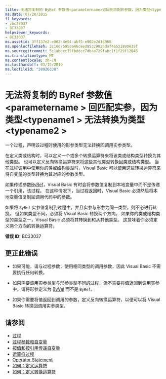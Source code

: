 ```yaml
---
title: 无法将复制的 ByRef 参数值<parametername>返回到匹配的参数，因为类型<typename1>不能转换为类型<typename2>
ms.date: 07/20/2015
f1_keywords:
- vbc33037
- BC33037
helpviewer_keywords:
- BC33037
ms.assetid: 3ff137e2-e062-4e54-abf5-e902e2d18968
ms.openlocfilehash: 2c16675958a46ceed85329826daf4a531890e39f
ms.sourcegitcommit: 5c1abeec15fbddcc7dbaa729fabc1f1f29f12045
ms.translationtype: MT
ms.contentlocale: zh-CN
ms.lasthandoff: 03/15/2019
ms.locfileid: "58026338"
---
```

# <a name="cannot-copy-the-value-of-byref-parameter-parametername-back-to-the-matching-argument-because-type-typename1-cannot-be-converted-to-type-typename2"></a>无法将复制的 ByRef 参数值\<parametername > 回匹配实参，因为类型\<typename1 > 无法转换为类型\<typename2 >
一个过程，声明该过程时使用的形参类型无法转换回调用实参类型。  
  
 在定义类或结构时，可以定义一个或多个转换运算符来将该类或结构类型转换为其他类型。 也可以定义反向转换运算符来将这些其他类型转换回类或结构类型。 当在过程调用中使用你的类或结构类型时，Visual Basic 可以使用这些转换运算符来将自变量的类型转换为其对应的参数类型。  
  
 如果传递参数[ByRef](../../visual-basic/language-reference/modifiers/byref.md)，Visual Basic 有时会将参数值复制到本地变量中而不是传递一个引用，该过程。 在这种情况下，当过程返回时，Visual Basic 必须然后将本地变量值复制回调用代码中的参数。  
  
 如果将 `ByRef` 实参值复制到过程中，并且实参与形参为同一类型，则不必进行转换。 但如果类型不同，必须将 Visual Basic 转换两个方向。 如果你的类或结构类型的类型之一，Visual Basic 必须将其转换到和从其他类型。 这意味着你必须定义两个方向的转换运算符。  
  
 **错误 ID:** BC33037  
  
## <a name="to-correct-this-error"></a>更正此错误  
  
-   如果可能，请与过程参数，使用相同类型的调用参数，因此 Visual Basic 不需要执行任何转换。  
  
-   如果需要调用实参类型与形参类型不同的过程，但不需要将值返回到调用实参中，请将形参定义为 [ByVal](../../visual-basic/language-reference/modifiers/byval.md) 而不是 `ByRef`。  
  
-   如果你需要将值返回到调用的参数，定义反向转换运算符，以便可以将 Visual Basic 转换回调用实参类型。  
  
## <a name="see-also"></a>请参阅

- [过程](../../visual-basic/programming-guide/language-features/procedures/index.md)
- [过程参数和自变量](../../visual-basic/programming-guide/language-features/procedures/procedure-parameters-and-arguments.md)
- [按值和按引用传递自变量](../../visual-basic/programming-guide/language-features/procedures/passing-arguments-by-value-and-by-reference.md)
- [运算符过程](../../visual-basic/programming-guide/language-features/procedures/operator-procedures.md)
- [Operator Statement](../../visual-basic/language-reference/statements/operator-statement.md)
- [如何：定义运算符](../../visual-basic/programming-guide/language-features/procedures/how-to-define-an-operator.md)
- [如何：定义转换运算符](../../visual-basic/programming-guide/language-features/procedures/how-to-define-a-conversion-operator.md)
